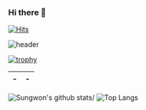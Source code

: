 ### Hi there 👋
	
[![Hits](https://hits.seeyoufarm.com/api/count/incr/badge.svg?url=https%3A%2F%2Fgithub.com%2Fsungwon-097)](https://hits.seeyoufarm.com)

![header](https://capsule-render.vercel.app/api?type=rounded&color=auto&text=Sungwon_Choi&height=200&fontSize=100)

[![trophy](https://github-profile-trophy.vercel.app/?username=sungwon-097&theme=chalk&row=1&column=7)](https://github.com/ryo-ma/github-profile-trophy)



<!-- <div align=center></div> -->
|-|-|
|---|---|
![Sungwon's github stats](https://github-readme-stats.vercel.app/api?username=sungwon-097&show_icons=true&theme=dark&height=200)/
![Top Langs](https://github-readme-stats.vercel.app/api/top-langs/?username=sungwon-097&layout=compact&theme=dark&height=200)
